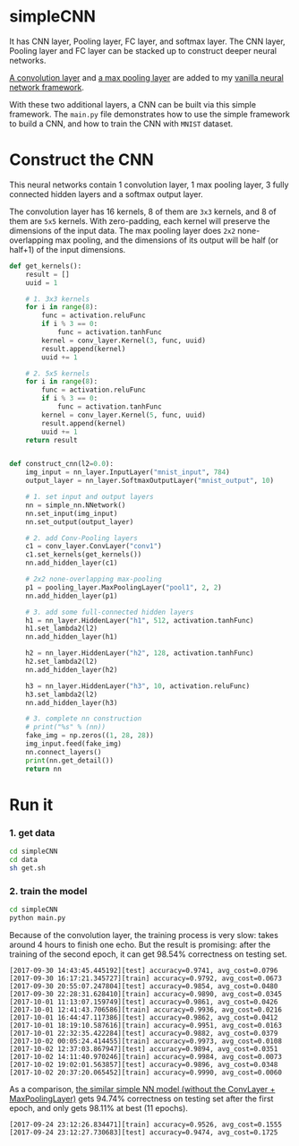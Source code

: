 # simpleCNN
 It has CNN layer, Pooling layer, FC layer, and softmax layer. The CNN layer, Pooling layer and FC layer can be stacked up to construct deeper neural networks.
           
[A convolution layer](https://github.com/beekbin/simpleCNN/blob/master/nn/conv_layer.py) and [a max pooling layer](https://github.com/beekbin/simpleCNN/blob/master/nn/pooling_layer.py) are added to my [vanilla neural network framework](https://github.com/beekbin/SimpleNN). 

With these two additional layers, a CNN can be built via this simple framework.  The `main.py` file demonstrates how to use the simple framework to build a CNN, and how to train the CNN with `MNIST` dataset.

# Construct the CNN
This neural networks contain 1 convolution layer, 1 max pooling layer, 3 fully connected hidden layers
and a softmax output layer. 

The convolution layer has 16 kernels, 8 of them are `3x3` kernels, and 8 of them are `5x5` kernels. With zero-padding, each kernel will preserve the dimensions of the input data.
The max pooling layer does `2x2` none-overlapping max pooling, and the dimensions of its output will be half (or half+1) of the input dimensions.


```python
def get_kernels():
    result = []
    uuid = 1

    # 1. 3x3 kernels
    for i in range(8):
        func = activation.reluFunc
        if i % 3 == 0:
            func = activation.tanhFunc
        kernel = conv_layer.Kernel(3, func, uuid)
        result.append(kernel)
        uuid += 1

    # 2. 5x5 kernels
    for i in range(8):
        func = activation.reluFunc
        if i % 3 == 0:
            func = activation.tanhFunc
        kernel = conv_layer.Kernel(5, func, uuid)
        result.append(kernel)
        uuid += 1
    return result


def construct_cnn(l2=0.0):
    img_input = nn_layer.InputLayer("mnist_input", 784)
    output_layer = nn_layer.SoftmaxOutputLayer("mnist_output", 10)

    # 1. set input and output layers
    nn = simple_nn.NNetwork()
    nn.set_input(img_input)
    nn.set_output(output_layer)

    # 2. add Conv-Pooling layers
    c1 = conv_layer.ConvLayer("conv1")
    c1.set_kernels(get_kernels())
    nn.add_hidden_layer(c1)

    # 2x2 none-overlapping max-pooling
    p1 = pooling_layer.MaxPoolingLayer("pool1", 2, 2)
    nn.add_hidden_layer(p1)

    # 3. add some full-connected hidden layers
    h1 = nn_layer.HiddenLayer("h1", 512, activation.tanhFunc)
    h1.set_lambda2(l2)
    nn.add_hidden_layer(h1)

    h2 = nn_layer.HiddenLayer("h2", 128, activation.tanhFunc)
    h2.set_lambda2(l2)
    nn.add_hidden_layer(h2)

    h3 = nn_layer.HiddenLayer("h3", 10, activation.reluFunc)
    h3.set_lambda2(l2)
    nn.add_hidden_layer(h3)

    # 3. complete nn construction
    # print("%s" % (nn))
    fake_img = np.zeros((1, 28, 28))
    img_input.feed(fake_img)
    nn.connect_layers()
    print(nn.get_detail())
    return nn
```



# Run it
### 1. get data
```bash
cd simpleCNN
cd data
sh get.sh
```

### 2. train the model
```bash
cd simpleCNN
python main.py
```

Because of the convolution layer, the training process is very slow: takes around 4 hours to finish one echo. But the result is promising: after the training of the second epoch, it can get 98.54% correctness on testing set.
```console
[2017-09-30 14:43:45.445192][test] accuracy=0.9741, avg_cost=0.0796
[2017-09-30 16:17:21.345727][train] accuracy=0.9792, avg_cost=0.0673
[2017-09-30 20:55:07.247804][test] accuracy=0.9854, avg_cost=0.0480
[2017-09-30 22:28:31.628410][train] accuracy=0.9890, avg_cost=0.0345
[2017-10-01 11:13:07.159749][test] accuracy=0.9861, avg_cost=0.0426
[2017-10-01 12:41:43.706586][train] accuracy=0.9936, avg_cost=0.0216
[2017-10-01 16:44:47.117386][test] accuracy=0.9862, avg_cost=0.0412
[2017-10-01 18:19:10.587616][train] accuracy=0.9951, avg_cost=0.0163
[2017-10-01 22:32:35.422284][test] accuracy=0.9882, avg_cost=0.0379
[2017-10-02 00:05:24.414455][train] accuracy=0.9973, avg_cost=0.0108
[2017-10-02 12:37:03.867947][test] accuracy=0.9894, avg_cost=0.0351
[2017-10-02 14:11:40.970246][train] accuracy=0.9984, avg_cost=0.0073
[2017-10-02 19:02:01.563857][test] accuracy=0.9896, avg_cost=0.0348
[2017-10-02 20:37:20.065452][train] accuracy=0.9990, avg_cost=0.0060
```

As a comparison, [the similar simple NN model (without the ConvLayer + MaxPoolingLayer)](https://github.com/beekbin/SimpleNN) gets 94.74% correctness on testing set after the first epoch, and only gets 98.11% at best (11 epochs).
```console
[2017-09-24 23:12:26.834471][train] accuracy=0.9526, avg_cost=0.1555
[2017-09-24 23:12:27.730683][test] accuracy=0.9474, avg_cost=0.1725
```
